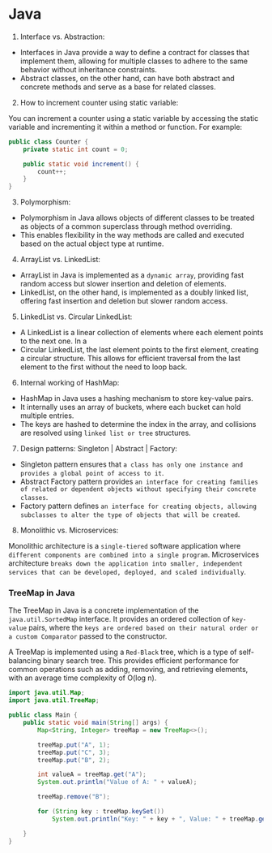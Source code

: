 # Java

1. Interface vs. Abstraction:

* Interfaces in Java provide a way to define a contract for classes that implement them, allowing for multiple classes to adhere to the same behavior without inheritance constraints.
* Abstract classes, on the other hand, can have both abstract and concrete methods and serve as a base for related classes.

2. How to increment counter using static variable:

You can increment a counter using a static variable by accessing the static variable and incrementing it within a method or function. For example:

```java
public class Counter {
    private static int count = 0;

    public static void increment() {
        count++;
    }
}
```

3. Polymorphism:

* Polymorphism in Java allows objects of different classes to be treated as objects of a common superclass through method overriding.
* This enables flexibility in the way methods are called and executed based on the actual object type at runtime.

4. ArrayList vs. LinkedList:

* ArrayList in Java is implemented as a `dynamic array`, providing fast random access but slower insertion and deletion of elements.
* LinkedList, on the other hand, is implemented as a doubly linked list, offering fast insertion and deletion but slower random access.

5. LinkedList vs. Circular LinkedList:

* A LinkedList is a linear collection of elements where each element points to the next one. In a
* Circular LinkedList, the last element points to the first element, creating a circular structure. This allows for efficient traversal from the last element to the first without the need to loop back.

6. Internal working of HashMap:

* HashMap in Java uses a hashing mechanism to store key-value pairs.
* It internally uses an array of buckets, where each bucket can hold multiple entries.
* The keys are hashed to determine the index in the array, and collisions are resolved using `linked list or tree` structures.

7. Design patterns: Singleton | Abstract | Factory:

* Singleton pattern ensures that `a class has only one instance and provides a global point of access to it`.
* Abstract Factory pattern provides `an interface for creating families of related or dependent objects without specifying their concrete classes`.
* Factory pattern defines `an interface for creating objects, allowing subclasses to alter the type of objects that will be created`.

8. Monolithic vs. Microservices:

Monolithic architecture is a `single-tiered` software application where `different components are combined into a single program`.
Microservices architecture `breaks down the application into smaller, independent services that can be developed, deployed, and scaled individually`.

### TreeMap in Java

The TreeMap in Java is a concrete implementation of the `java.util.SortedMap` interface. It provides an ordered collection of `key-value` pairs, where the `keys are ordered based on their natural order or a custom Comparator` passed to the constructor.

A TreeMap is implemented using a `Red-Black` tree, which is a type of self-balancing binary search tree. This provides efficient performance for common operations such as adding, removing, and retrieving elements, with an average time complexity of O(log n).

```java
import java.util.Map;
import java.util.TreeMap;

public class Main {
    public static void main(String[] args) {
        Map<String, Integer> treeMap = new TreeMap<>();

        treeMap.put("A", 1);
        treeMap.put("C", 3);
        treeMap.put("B", 2);

        int valueA = treeMap.get("A");
        System.out.println("Value of A: " + valueA);

        treeMap.remove("B");

        for (String key : treeMap.keySet())
            System.out.println("Key: " + key + ", Value: " + treeMap.get(key));

    }
}
```
